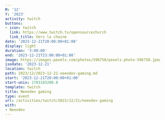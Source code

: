 ```yaml
---
M: '12'
Y: '2023'
activity: twitch
buttons:
- icon: twitch
  link: https://www.twitch.tv/opensourcechurch
  link_title: Vers la chaine
date: '2023-12-21T20:00:00+01:00'
display: light
duration: '3:00:00'
end: '2023-12-21T23:00:00+01:00'
image: https://images.pexels.com/photos/596750/pexels-photo-596750.jpeg
isodate: '2023-12-21'
location: twitch
path: 2023/12/2023-12-21-neeodev-gaming.md
start: '2023-12-21T20:00:00+01:00'
start-unix: 1703185200.0
template: twitch
title: Neeodev gaming
type: event
url: /activities/twitch/2023/12/21/neeodev-gaming
with:
- Neeodev
---
```

